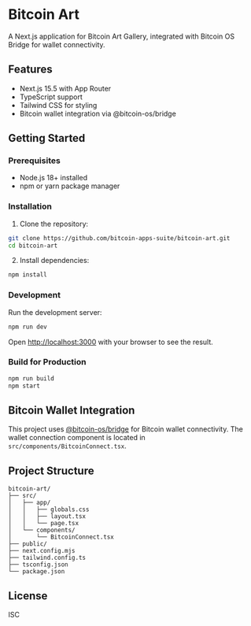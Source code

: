 # Bitcoin Art

A Next.js application for Bitcoin Art Gallery, integrated with Bitcoin OS Bridge for wallet connectivity.

## Features

- Next.js 15.5 with App Router
- TypeScript support
- Tailwind CSS for styling
- Bitcoin wallet integration via @bitcoin-os/bridge

## Getting Started

### Prerequisites

- Node.js 18+ installed
- npm or yarn package manager

### Installation

1. Clone the repository:
```bash
git clone https://github.com/bitcoin-apps-suite/bitcoin-art.git
cd bitcoin-art
```

2. Install dependencies:
```bash
npm install
```

### Development

Run the development server:

```bash
npm run dev
```

Open [http://localhost:3000](http://localhost:3000) with your browser to see the result.

### Build for Production

```bash
npm run build
npm start
```

## Bitcoin Wallet Integration

This project uses [@bitcoin-os/bridge](https://www.npmjs.com/package/@bitcoin-os/bridge) for Bitcoin wallet connectivity. The wallet connection component is located in `src/components/BitcoinConnect.tsx`.

## Project Structure

```
bitcoin-art/
├── src/
│   ├── app/
│   │   ├── globals.css
│   │   ├── layout.tsx
│   │   └── page.tsx
│   └── components/
│       └── BitcoinConnect.tsx
├── public/
├── next.config.mjs
├── tailwind.config.ts
├── tsconfig.json
└── package.json
```

## License

ISC